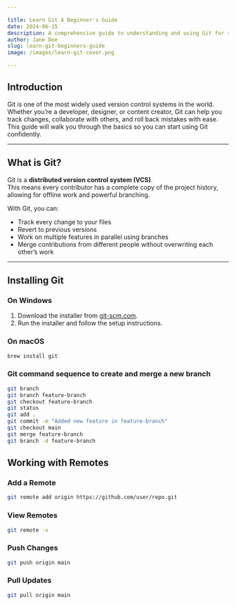 ```yaml
---

title: Learn Git A Beginner's Guide
date: 2024-06-15
description: A comprehensive guide to understanding and using Git for version control, including basic commands and workflows.
author: Jane Doe
slug: learn-git-beginners-guide
image: /images/learn-git-cover.png

---
```


## Introduction

Git is one of the most widely used version control systems in the world.  
Whether you’re a developer, designer, or content creator, Git can help you track changes, collaborate with others, and roll back mistakes with ease.  
This guide will walk you through the basics so you can start using Git confidently.

---

## What is Git?

Git is a **distributed version control system (VCS)**.  
This means every contributor has a complete copy of the project history, allowing for offline work and powerful branching.

With Git, you can:
- Track every change to your files
- Revert to previous versions
- Work on multiple features in parallel using branches
- Merge contributions from different people without overwriting each other’s work

---

## Installing Git

### On Windows
1. Download the installer from [git-scm.com](https://git-scm.com/download/win).
2. Run the installer and follow the setup instructions.

### On macOS
```bash showLineNumbers
brew install git
```

### Git command sequence to create and merge a new branch

```bash showLineNumbers {5} / checkout feature-branch/
git branch
git branch feature-branch
git checkout feature-branch
git status
git add .
git commit -m "Added new feature in feature-branch"
git checkout main
git merge feature-branch
git branch -d feature-branch
```

## Working with Remotes

### Add a Remote

``` bash
git remote add origin https://github.com/user/repo.git
```


### View Remotes

``` bash
git remote -v
```


### Push Changes

``` bash
git push origin main
```


### Pull Updates

``` bash
git pull origin main
```

